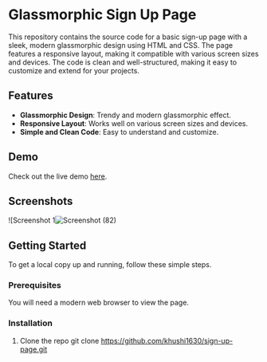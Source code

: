 # Glassmorphic Sign Up Page

This repository contains the source code for a basic sign-up page with a sleek, modern glassmorphic design using HTML and CSS. The page features a responsive layout, making it compatible with various screen sizes and devices. The code is clean and well-structured, making it easy to customize and extend for your projects.

## Features

- **Glassmorphic Design**: Trendy and modern glassmorphic effect.
- **Responsive Layout**: Works well on various screen sizes and devices.
- **Simple and Clean Code**: Easy to understand and customize.

## Demo

Check out the live demo [here](#).

## Screenshots

![Screenshot 1![Screenshot (82)](https://github.com/Khushi1630/Sign-up-page/assets/149806346/13837796-c665-407f-9b47-d0012ce4e3b8)

## Getting Started

To get a local copy up and running, follow these simple steps.

### Prerequisites

You will need a modern web browser to view the page.

### Installation

1. Clone the repo
   git clone https://github.com/khushi1630/sign-up-page.git
